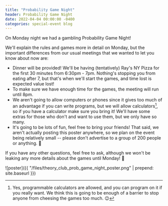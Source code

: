 ```yaml
---
title: "Probability Game Night"
header: Probability Game Night
date: 2022-04-04 00:00:00 -0400
categories: special-event blog
---
```


On Monday night we had a gambling Probability Game Night!

We'll explain the rules and games more in detail on
Monday, but the important differences from our usual
meetings that we wanted to let you know about now are:

- Dinner will be provided! We'll be having (tentatively) Ray's NY Pizza for
  the first 30 minutes from 6:30pm - 7pm. Nothing's stopping you from eating
  after 7, but that's when we'll start the games, and time lost is expected
  value lost!
- To make sure we have enough time for the
  games, the meeting will run until 8pm.
- We aren't going to allow computers or phones since it gives too much of an
  advantage if you can write programs, but we will allow calculators[^1], so if
  you have a calculator make sure you bring it! We'll have some extras for
  those who don't and want to use them, but we only have so many.
- It's going to be lots of fun, feel free to bring your friends! That said,
  we aren't actually posting this poster anywhere, so we plan on the event
  being relatively small -- please don't advertise to a group of 200 people
  or anything. 🙂

If you have any other questions, feel free to ask, although we won't be
leaking any more details about the games until Monday! 🙂

[^1]: Yes, programmable calculators are allowed, and you can program on it if you really want. We think this is going to be enough of a barrier to stop anyone from cheesing the games too much. 😉

![poster]({{ "/files/theory_club_prob_game_night_poster.png" | prepend: site.baseurl }})
